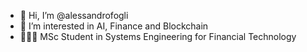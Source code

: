 - 👋 Hi, I’m @alessandrofogli
- 👀 I’m interested in AI, Finance and Blockchain
- 👨🏻‍🎓 MSc Student in Systems Engineering for Financial Technology
